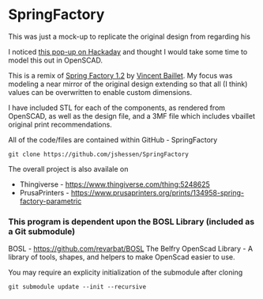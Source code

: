 # SpringFactory

This was just a mock-up to replicate the original design from   regarding his 

I noticed [this pop-up on Hackaday](https://hackaday.com/2022/01/28/3d-printed-jig-makes-custom-springs-a-snap/) and thought I would take some time to model this out in OpenSCAD.

This is a remix of [Spring Factory 1.2](https://www.thingiverse.com/thing:5171637) by [Vincent Baillet](https://www.thingiverse.com/vbaillet). My focus was modeling a near mirror of the original design extending so that all (I think) values can be overwritten to enable custom dimensions.

I have included STL for each of the components, as rendered from OpenSCAD, as well as the design file, and a 3MF file which includes vbaillet original print recommendations.

All of the code/files are contained within GitHub - SpringFactory

```shell
git clone https://github.com/jshessen/SpringFactory
```

The overall project is also availale on
- Thingiverse - https://www.thingiverse.com/thing:5248625
- PrusaPrinters - https://www.prusaprinters.org/prints/134958-spring-factory-parametric


### This program is dependent upon the BOSL Library (included as a Git submodule) 
BOSL - https://github.com/revarbat/BOSL
The Belfry OpenScad Library - A library of tools, shapes, and helpers to make OpenScad easier to use.

You may require an explicity initialization of the submodule after cloning
```shell
git submodule update --init --recursive
```
